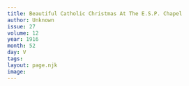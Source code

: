 ```yaml
---
title: Beautiful Catholic Christmas At The E.S.P. Chapel
author: Unknown
issue: 27
volume: 12
year: 1916
month: 52
day: V
tags:
layout: page.njk
image:
---
```

